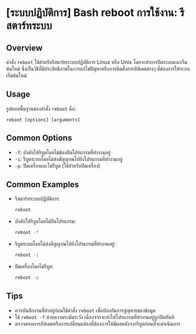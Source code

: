 # [ระบบปฏิบัติการ] Bash reboot การใช้งาน: รีสตาร์ทระบบ

## Overview
คำสั่ง `reboot` ใช้สำหรับรีสตาร์ทระบบปฏิบัติการ Linux หรือ Unix โดยจะทำการปิดระบบและเริ่มต้นใหม่ ซึ่งเป็นวิธีที่มีประสิทธิภาพในการแก้ไขปัญหาหรือการติดตั้งการอัปเดตต่างๆ ที่ต้องการให้ระบบเริ่มต้นใหม่

## Usage
รูปแบบพื้นฐานของคำสั่ง `reboot` คือ:

```
reboot [options] [arguments]
```

## Common Options
- `-f`: บังคับให้รีบูตโดยไม่ต้องปิดโปรแกรมที่ทำงานอยู่
- `-i`: รีบูตระบบโดยไม่ส่งสัญญาณไปยังโปรแกรมที่ทำงานอยู่
- `-p`: ปิดเครื่องและไม่รีบูต (ใช้สำหรับปิดเครื่อง)

## Common Examples
- รีสตาร์ทระบบปฏิบัติการ:
  ```bash
  reboot
  ```

- บังคับให้รีบูตโดยไม่ปิดโปรแกรม:
  ```bash
  reboot -f
  ```

- รีบูตระบบโดยไม่ส่งสัญญาณไปยังโปรแกรมที่ทำงานอยู่:
  ```bash
  reboot -i
  ```

- ปิดเครื่องโดยไม่รีบูต:
  ```bash
  reboot -p
  ```

## Tips
- ควรบันทึกงานที่ทำอยู่ก่อนใช้คำสั่ง `reboot` เพื่อป้องกันการสูญหายของข้อมูล
- ใช้ `reboot -f` ด้วยความระมัดระวัง เนื่องจากจะทำให้โปรแกรมที่ทำงานอยู่ถูกปิดทันที
- ตรวจสอบการอัปเดตหรือการเปลี่ยนแปลงที่ต้องการให้มีผลหลังจากรีบูตก่อนที่จะดำเนินการ